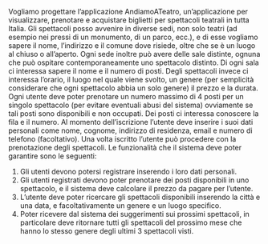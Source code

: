 Vogliamo progettare l’applicazione AndiamoATeatro, un’applicazione per visualizzare, prenotare e
acquistare biglietti per spettacoli teatrali in tutta Italia.
Gli spettacoli posso avvenire in diverse sedi, non solo teatri (ad esempio nei pressi di un
monumento, di un parco, ecc.), e di esse vogliamo sapere il nome, l’indirizzo e il comune dove
risiede, oltre che se è un luogo al chiuso o all’aperto.
Ogni sede inoltre può avere delle sale distinte, ognuna che può ospitare contemporaneamente uno
spettacolo distinto. Di ogni sala ci interessa sapere il nome e il numero di posti. Degli spettacoli
invece ci interessa l’orario, il luogo nel quale viene svolto, un genere (per semplicità considerare
che ogni spettacolo abbia un solo genere) il prezzo e la durata.
Ogni utente deve poter prenotare un numero massimo di 4 posti per un singolo spettacolo (per
evitare eventuali abusi del sistema) ovviamente se tali posti sono disponibili e non occupati. Dei
posti ci interessa conoscere la fila e il numero.
Al momento dell’iscrizione l’utente deve inserire i suoi dati personali come nome, cognome,
indirizzo di residenza, email e numero di telefono (facoltativo). Una volta iscritto l’utente può
procedere con la prenotazione degli spettacoli.
Le funzionalità che il sistema deve poter garantire sono le seguenti:

1) Gli utenti devono potersi registrare inserendo i loro dati personali.
2) Gli utenti registrati devono poter prenotare dei posti disponibili in uno spettacolo, e il sistema
deve calcolare il prezzo da pagare per l’utente.
3) L’utente deve poter ricercare gli spettacoli disponibili inserendo la città e una data, e
facoltativamente un genere e un luogo specifico.
4) Poter ricevere dal sistema dei suggerimenti sui prossimi spettacoli, in particolare deve ritornare
tutti gli spettacoli del prossimo mese che hanno lo stesso genere degli ultimi 3 spettacoli visti.